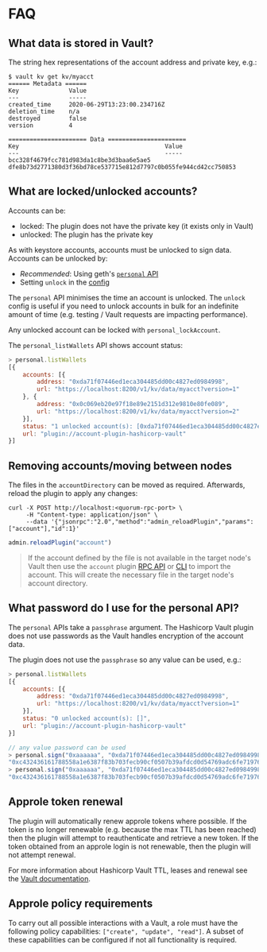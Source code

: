 # FAQ

## What data is stored in Vault?
The string hex representations of the account address and private key, e.g.:

```shell
$ vault kv get kv/myacct
====== Metadata ======
Key              Value
---              -----
created_time     2020-06-29T13:23:00.234716Z
deletion_time    n/a
destroyed        false
version          4

====================== Data ======================
Key                                         Value
---                                         -----
bcc328f4679fcc781d983da1c8be3d3baa6e5ae5    dfe8b73d2771380d3f36bd78ce537715e812d7797c0b055fe944cd42cc750853
```

## What are locked/unlocked accounts?
Accounts can be:

* locked: The plugin does not have the private key (it exists only in Vault)
* unlocked: The plugin has the private key

As with keystore accounts, accounts must be unlocked to sign data.  Accounts can be unlocked by:

* *Recommended*: Using geth's [`personal` API](https://geth.ethereum.org/docs/rpc/ns-personal)
* Setting `unlock` in the [config](configuration.md)

The `personal` API minimises the time an account is unlocked.  The `unlock` config is useful if you need to unlock accounts in bulk for an indefinite amount of time (e.g. testing / Vault requests are impacting performance).

Any unlocked account can be locked with `personal_lockAccount`. 

The `personal_listWallets` API shows account status:
```js
> personal.listWallets
[{
    accounts: [{
        address: "0xda71f07446ed1eca304485dd00c4827ed0984998",
        url: "https://localhost:8200/v1/kv/data/myacct?version=1"
    }, {
        address: "0x0c069eb20e97f18e89e2151d312e9810e80fe089",
        url: "https://localhost:8200/v1/kv/data/myacct?version=2"
    }],
    status: "1 unlocked account(s): [0xda71f07446ed1eca304485dd00c4827ed0984998]",
    url: "plugin://account-plugin-hashicorp-vault"
}]
```

## Removing accounts/moving between nodes 

The files in the `accountDirectory` can be moved as required.  Afterwards, reload the plugin to apply any changes:

```shell tab="HTTP API"
curl -X POST http://localhost:<quorum-rpc-port> \
     -H "Content-type: application/json" \
     --data '{"jsonrpc":"2.0","method":"admin_reloadPlugin","params":["account"],"id":1}'
``` 

```js tab="js console"
admin.reloadPlugin("account")
```

> If the account defined by the file is not available in the target node's Vault then use the `account` plugin [RPC API](https://docs.goquorum.consensys.net/en/latest/HowTo/ManageKeys/AccountPlugins/#rpc-api) or [CLI](https://docs.goquorum.consensys.net/en/latest/HowTo/ManageKeys/AccountPlugins/#cli) to import the account.  This will create the necessary file in the target node's account directory.  

## What password do I use for the personal API?
The `personal` APIs take a `passphrase` argument.  The Hashicorp Vault plugin does not use passwords as the Vault handles encryption of the account data.  

The plugin does not use the `passphrase` so any value can be used, e.g.:

```js
> personal.listWallets
[{
    accounts: [{
        address: "0xda71f07446ed1eca304485dd00c4827ed0984998",
        url: "https://localhost:8200/v1/kv/data/myacct?version=1"
    }],
    status: "0 unlocked account(s): []",
    url: "plugin://account-plugin-hashicorp-vault"
}]

// any value password can be used 
> personal.sign("0xaaaaaa", "0xda71f07446ed1eca304485dd00c4827ed0984998", "")
"0xc432436161788558a1e6387f83b703fecb90cf0507b39afdcd0d54769adc6fe71976bfac421076d54e31d3f45ddf76dcb47ad1a7035a3495d0b40bacfc258df41b"
> personal.sign("0xaaaaaa", "0xda71f07446ed1eca304485dd00c4827ed0984998", "pwd")
"0xc432436161788558a1e6387f83b703fecb90cf0507b39afdcd0d54769adc6fe71976bfac421076d54e31d3f45ddf76dcb47ad1a7035a3495d0b40bacfc258df41b"
``` 

## Approle token renewal
The plugin will automatically renew approle tokens where possible.  If the token is no longer renewable (e.g. because the max TTL has been reached) then the plugin will attempt to reauthenticate and retrieve a new token.  If the token obtained from an approle login is not renewable, then the plugin will not attempt renewal.

For more information about Hashicorp Vault TTL, leases and renewal see the [Vault documentation](https://www.vaultproject.io/docs/concepts/lease.html). 

## Approle policy requirements
To carry out all possible interactions with a Vault, a role must have the following policy capabilities: `["create", "update", "read"]`.  A subset of these capabilities can be configured if not all functionality is required.